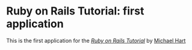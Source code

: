 # Ruby on Rails Tutorial: first application

This is the first application for the 
[*Ruby on Rails Tutorial*](http://railstutorial.org/)
by [Michael Hart](http://michaelhart1.com/)